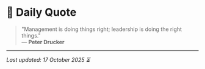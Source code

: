 # 📜 Daily Quote

> "Management is doing things right; leadership is doing the right things."  
> — **Peter Drucker**

---

_Last updated: 17 October 2025 ⏳_
